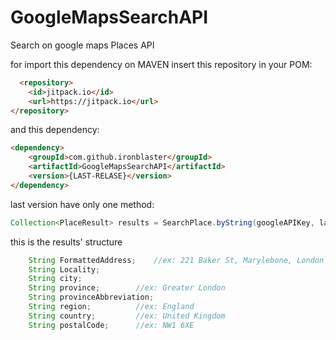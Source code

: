 # GoogleMapsSearchAPI
Search on google maps Places API


for import this dependency on MAVEN
insert this repository in your POM:

```html
  <repository>
    <id>jitpack.io</id>
    <url>https://jitpack.io</url>
</repository>
```

and this dependency:
```html
<dependency>
    <groupId>com.github.ironblaster</groupId>
    <artifactId>GoogleMapsSearchAPI</artifactId>
    <version>{LAST-RELASE}</version>
</dependency>
```


last version have only one method:

```java
Collection<PlaceResult> results = SearchPlace.byString(googleAPIKey, languageCode, query);
```

this is the results' structure

```javascript
  	String FormattedAddress; 	//ex: 221 Baker St, Marylebone, London NW1 6XE, UK
	String Locality;		     
	String city;			
	String province;		//ex: Greater London
	String provinceAbbreviation;
	String region;			//ex: England
	String country;			//ex: United Kingdom
	String postalCode;		//ex: NW1 6XE
```

